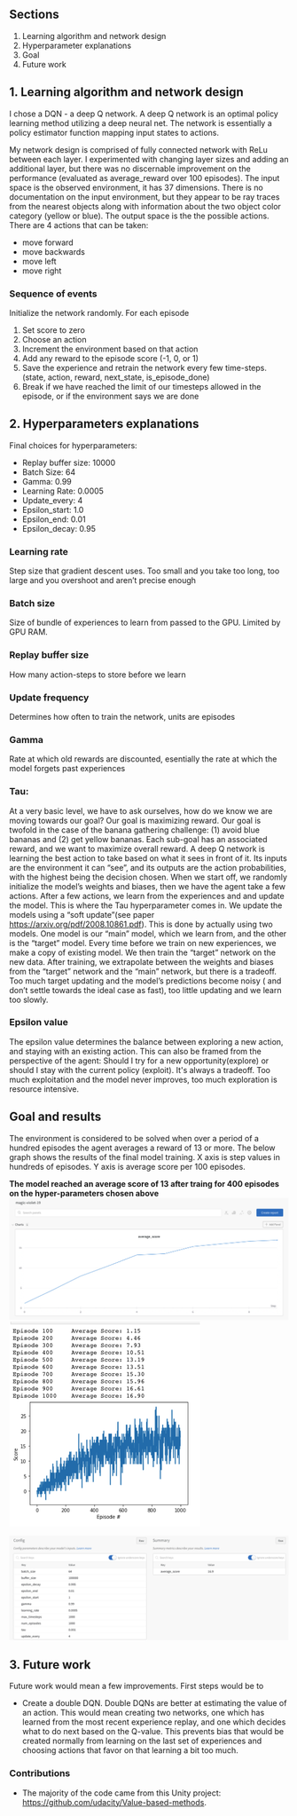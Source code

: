 ## Sections
1. Learning algorithm and network design
2. Hyperparameter explanations 
3. Goal 
4. Future work

## 1. Learning algorithm and network design
I chose a DQN - a deep Q network. A deep Q network is an optimal policy learning method utilizing a deep neural net. The network is essentially a policy estimator function mapping input states to actions. 

My network design is comprised of fully connected network with ReLu between each layer. I experimented with changing layer sizes and adding an additional layer, but there was no discernable improvement on the performance (evaluated as average_reward over 100 episodes). 
The input space is the observed environment, it has 37 dimensions. There is no documentation on the input environment, but they appear to be ray traces from the nearest objects along with information about the two object color category (yellow or blue). 
The output space is the the possible actions. There are 4 actions that can be taken: 
- move forward 
- move backwards 
- move left 
- move right 

### Sequence of events 
Initialize the network randomly. 
For each episode 
1. Set score to zero
2. Choose an action 
3. Increment the environment based on that action
4. Add any reward to the episode score (-1, 0, or 1)
5. Save the experience and retrain the network every few time-steps. (state, action, reward, next_state, is_episode_done) 
6. Break if we have reached the limit of our timesteps allowed in the episode, or if the environment says we are done


## 2. Hyperparameters explanations 

Final choices for hyperparameters: 
- Replay buffer size: 10000 
- Batch Size:         64 
- Gamma:              0.99
- Learning Rate:      0.0005 
- Update_every:       4
- Epsilon_start:      1.0
- Epsilon_end:        0.01
- Epsilon_decay:      0.95


### Learning rate
Step size that gradient descent uses. Too small and you take too long, too large and you overshoot and aren’t precise enough

### Batch size
Size of bundle of experiences to learn from passed to the GPU. Limited by GPU RAM. 

### Replay buffer size
How many action-steps to store before we learn

### Update frequency
Determines how often to train the network, units are episodes

### Gamma
Rate at which old rewards are discounted, esentially the rate at which the model forgets past experiences

### Tau: 
At a very basic level, we have to ask ourselves, how do we know we are moving towards our goal? Our goal is maximizing reward. Our goal is twofold in the case of the banana gathering challenge: (1) avoid blue bananas and (2) get yellow bananas. Each sub-goal has an associated reward, and we want to maximize overall reward. A deep Q network is learning the best action to take based on what it sees in front of it. Its inputs are the environment it can “see”, and its outputs are the action probabilities, with the highest being the decision chosen. When we start off, we randomly initialize the model’s weights and biases, then we have the agent take a few actions. After a few actions, we learn from the experiences and and update the model. This is where the Tau hyperparameter comes in. We update the models using a “soft update”(see paper https://arxiv.org/pdf/2008.10861.pdf). This is done by actually using two models. One model is our “main” model, which we learn from, and the other is the “target” model. Every time before we train on new experiences, we make a copy of existing model. We then train the “target” network on the new data. After training, we extrapolate between the weights and biases from the “target” network and the “main” network, but there is a tradeoff. Too much target updating and the model’s predictions become noisy ( and don’t settle towards the ideal case as fast), too little updating and we learn too slowly. 

### Epsilon value 
The epsilon value determines the balance between exploring a new action, and staying with an existing action. This can also be framed from the perspective of the agent: Should I try for a new opportunity(explore) or should I stay with the current policy (exploit). It's always a tradeoff. Too much exploitation and the model never improves, too much exploration is resource intensive. 

## Goal and results 
The environment is considered to be solved when over a period of a hundred episodes the agent averages a reward of 13 or more. 
The below graph shows the results of the final model training. X axis is step values in hundreds of episodes. Y axis is average score per 100 episodes. 

<b> The model reached an average score of 13 after traing for 400 episodes on the hyper-parameters chosen above  </b>
![Average scores output](media/results_magic-violet-19.png)
![Average scores output matplotlib](media/matplotilb_scores.png)

![Weights and Biases model config page](media/wandb_output.png)

## 3. Future work
Future work would mean a few improvements. First steps would be to 
* Create a double DQN. Double DQNs are better at estimating the value of an action. This would mean creating two networks, one which has learned from the most recent experience replay, and one which decides what to do next based on the Q-value. This prevents bias that would be created normally from learning on the last set of experiences and choosing actions that favor on that learning a bit too much. 

### Contributions
* The majority of the code came from this Unity project: https://github.com/udacity/Value-based-methods. 
